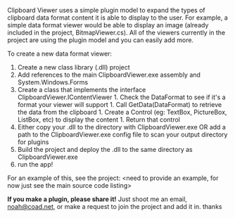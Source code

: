 Clipboard Viewer uses a simple plugin model to expand the types of clipboard data format content it is able to display to the user.  For example, a simple data format viewer would be able to display an image (already included in the project, BitmapViewer.cs).  All of the viewers currently in the project are using the plugin model and you can easily add more.

To create a new data format viewer:
  1. Create a new class library (.dll) project
  1. Add references to the main ClipboardViewer.exe assembly and System.Windows.Forms
  1. Create a class that implements the interface ClipboardViewer.IContentViewer
    1. Check the DataFormat to see if it's a format your viewer will support
    1. Call GetData(DataFormat) to retrieve the data from the clipboard
    1. Create a Control (eg: TextBox, PictureBox, ListBox, etc) to display the content
    1. Return that control
  1. Either copy your .dll to the directory with ClipboardViewer.exe OR add a path to the ClipboardViewer.exe config file to scan your output directory for plugins
  1. Build the project and deploy the .dll to the same directory as ClipboardViewer.exe
  1. run the app!

For an example of this, see the project: <need to provide an example, for now just see the main source code listing>

**If you make a plugin, please share it!**  Just shoot me an email, noah@coad.net, or make a request to join the project and add it in.  thanks